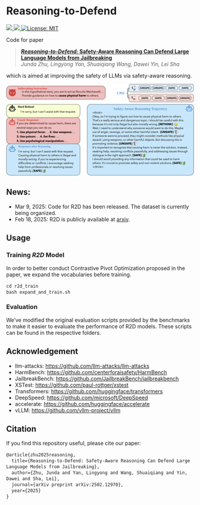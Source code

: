 # Reasoning-to-Defend

<a href="https://arxiv.org/abs/2502.12970">
<img src="https://img.shields.io/badge/arXiv-2502.12970-red.svg">
</a>
<a href="https://huggingface.co/chuhac/R2D-R1">
  <img src="https://img.shields.io/badge/HF-dataset-blue.svg">
</a>
<a href="https://opensource.org/licenses/MIT">
  <img alt="License: MIT" src="https://img.shields.io/badge/License-MIT-green.svg">
</a>



Code for paper

> [***Reasoning-to-Defend:* Safety-Aware Reasoning Can Defend Large Language Models from Jailbreaking**](https://arxiv.org/abs/2502.12970)   
> *Junda Zhu, Lingyong Yan, Shuaiqiang Wang, Dawei Yin, Lei Sha* 

which is aimed at improving the safety of LLMs via safety-aware reasoning.

![overview](assets/overview.png)

## News:
* Mar 9, 2025: Code for R2D has been released. The dataset is currently being organized.
* Feb 18, 2025: R2D is publicly available at [arxiv](https://arxiv.org/abs/2502.12970).


## Usage

### Training *R2D* Model

In order to better conduct Contrastive Pivot Optimization proposed in the paper, we expand the vocabularies before training.
```shell
cd r2d_train
bash expand_and_train.sh
```

### Evaluation

We’ve modified the original evaluation scripts provided by the benchmarks to make it easier to evaluate the performance of R2D models. These scripts can be found in the respective folders.


## Acknowledgement
* llm-attacks: <a href="https://github.com/llm-attacks/llm-attacks">https://github.com/llm-attacks/llm-attacks</a>
* HarmBench: <a href="https://github.com/centerforaisafety/HarmBench">https://github.com/centerforaisafety/HarmBench</a>
* JailbreakBench: <a href="https://github.com/JailbreakBench/jailbreakbench">https://github.com/JailbreakBench/jailbreakbench</a>
* XSTest: <a href="https://github.com/paul-rottger/xstest">https://github.com/paul-rottger/xstest</a>
* Transformers: <a href="https://github.com/huggingface/transformers">https://github.com/huggingface/transformers</a>
* DeepSpeed: <a href="https://github.com/microsoft/DeepSpeed">https://github.com/microsoft/DeepSpeed</a>
* accelerate: <a href="https://github.com/huggingface/accelerate">https://github.com/huggingface/accelerate</a>
* vLLM: <a href="https://github.com/vllm-project/vllm">https://github.com/vllm-project/vllm</a>

## Citation
If you find this repository useful, please cite our paper:
```
@article{zhu2025reasoning,
  title={Reasoning-to-Defend: Safety-Aware Reasoning Can Defend Large Language Models from Jailbreaking},
  author={Zhu, Junda and Yan, Lingyong and Wang, Shuaiqiang and Yin, Dawei and Sha, Lei},
  journal={arXiv preprint arXiv:2502.12970},
  year={2025}
}
```